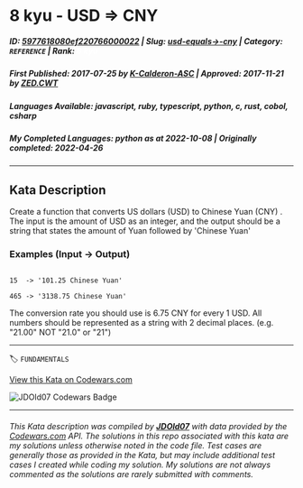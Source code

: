 # 8 kyu - USD => CNY

##### **ID**: [5977618080ef220766000022](https://www.codewars.com/kata/5977618080ef220766000022) | **Slug**: [usd-equals->-cny](https://www.codewars.com/kata/5977618080ef220766000022) | **Category**: `REFERENCE` | **Rank**: <span style="color:white">8 kyu</span>

##### **First Published**: 2017-07-25 ***by*** [K-Calderon-ASC](https://www.codewars.com/users/K-Calderon-ASC) | **Approved**: 2017-11-21 ***by*** [ZED.CWT](https://www.codewars.com/users/ZED.CWT)

##### **Languages Available**: javascript, ruby, typescript, python, c, rust, cobol, csharp

##### **My Completed Languages**: python ***as at*** 2022-10-08 | **Originally completed**: 2022-04-26

---

## Kata Description


Create a function that converts US dollars (USD) to Chinese Yuan (CNY) . The input is the amount of USD as an integer, and the output should be a string that states the amount of Yuan followed by 'Chinese Yuan'



### Examples (Input -> Output)

```

15  -> '101.25 Chinese Yuan'

465 -> '3138.75 Chinese Yuan'

```



The conversion rate you should use is 6.75 CNY for every 1 USD. All numbers should be represented as a string with 2 decimal places. (e.g. "21.00" NOT "21.0" or "21") 



---


🏷 `FUNDAMENTALS`


[View this Kata on Codewars.com](https://www.codewars.com/kata/5977618080ef220766000022)

![](https://www.codewars.com/users/jdold07/badges/large "JDOld07 Codewars Badge")

---

###### *This Kata description was compiled by [**JDOld07**](https://tpstech.dev) with data provided by the [Codewars.com](https://www.codewars.com) API.  The solutions in this repo associated with this kata are my solutions unless otherwise noted in the code file.  Test cases are generally those as provided in the Kata, but may include additional test cases I created while coding my solution.  My solutions are not always commented as the solutions are rarely submitted with comments.*
